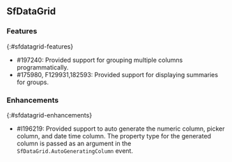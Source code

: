 ## SfDataGrid

### Features
{:#sfdatagrid-features}

* \#197240: Provided support for grouping multiple columns programmatically.
* \#175980, F129931,182593: Provided support for displaying summaries for groups.

### Enhancements
{:#sfdatagrid-enhancements}

* \#I196219: Provided support to auto generate the numeric column, picker column, and date time column. The property type for the generated column is passed as an argument in the `SfDataGrid.AutoGeneratingColumn` event. 